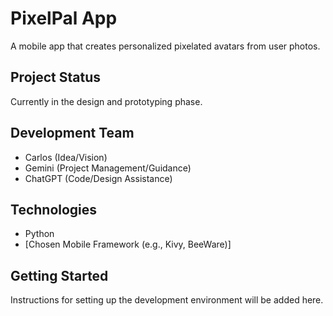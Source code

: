 # PixelPal App

A mobile app that creates personalized pixelated avatars from user photos.

## Project Status

Currently in the design and prototyping phase.

## Development Team

*   Carlos (Idea/Vision)
*   Gemini (Project Management/Guidance)
*   ChatGPT (Code/Design Assistance)

## Technologies

*   Python
*   [Chosen Mobile Framework (e.g., Kivy, BeeWare)]

## Getting Started

Instructions for setting up the development environment will be added here.
